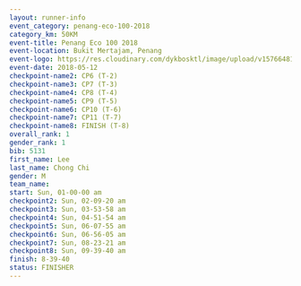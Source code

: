 ```yaml
--- 
layout: runner-info 
event_category: penang-eco-100-2018 
category_km: 50KM 
event-title: Penang Eco 100 2018 
event-location: Bukit Mertajam, Penang 
event-logo: https://res.cloudinary.com/dykbosktl/image/upload/v1576648106/Logo/Logo_lovxhg.jpg 
event-date: 2018-05-12 
checkpoint-name2: CP6 (T-2) 
checkpoint-name3: CP7 (T-3) 
checkpoint-name4: CP8 (T-4) 
checkpoint-name5: CP9 (T-5) 
checkpoint-name6: CP10 (T-6) 
checkpoint-name7: CP11 (T-7) 
checkpoint-name8: FINISH (T-8) 
overall_rank: 1
gender_rank: 1
bib: 5131
first_name: Lee
last_name: Chong Chi
gender: M
team_name: 
start: Sun, 01-00-00 am
checkpoint2: Sun, 02-09-20 am
checkpoint3: Sun, 03-53-58 am
checkpoint4: Sun, 04-51-54 am
checkpoint5: Sun, 06-07-55 am
checkpoint6: Sun, 06-56-05 am
checkpoint7: Sun, 08-23-21 am
checkpoint8: Sun, 09-39-40 am
finish: 8-39-40
status: FINISHER
--- 
```

